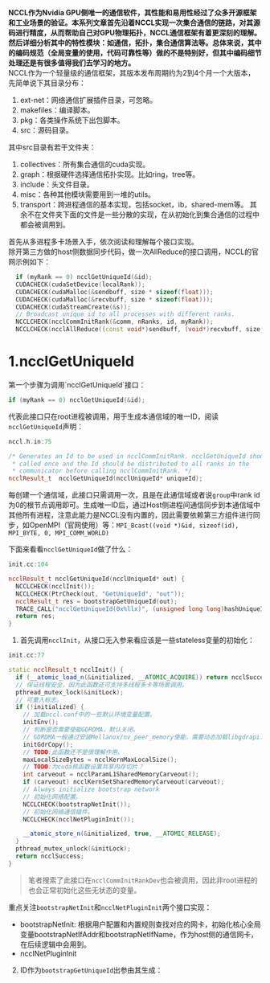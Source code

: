 
**NCCL作为Nvidia GPU侧唯一的通信软件，其性能和易用性经过了众多开源框架和工业场景的验证。本系列文章首先沿着NCCL实现一次集合通信的链路，对其源码进行精度，从而帮助自己对GPU物理拓扑，NCCL通信框架有着更深刻的理解。然后详细分析其中的特性模块：如通信，拓扑，集合通信算法等。总体来说，其中的编码规范（全局变量的使用，代码可靠性等）做的不是特别好，但其中编码细节处理还是有很多值得我们去学习的地方。**  
NCCL作为一个轻量级的通信框架，其版本发布周期约为2到4个月一个大版本，先简单说下其目录分布：

1. ext-net：网络通信扩展插件目录，可忽略。
2. makefiles：编译脚本。
3. pkg：各类操作系统下出包脚本。
4. src：源码目录。

其中src目录有若干文件夹：
1. collectives：所有集合通信的cuda实现。
2. graph：根据硬件选择通信拓扑实现。比如ring，tree等。
3. include：头文件目录。
4. misc：各种其他模块需要用到一堆的utils。
5. transport：跨进程通信的基本实现，包括socket，ib，shared-mem等。
其余不在文件夹下面的文件是一些分散的实现，在从初始化到集合通信的过程中都会被调用到。

首先从多进程多卡场景入手，依次阅读和理解每个接口实现。  
除开第三方做的host侧数据同步代码，做一次AllReduce的接口调用，NCCL的官网示例如下：

```c++
  if (myRank == 0) ncclGetUniqueId(&id);
  CUDACHECK(cudaSetDevice(localRank));
  CUDACHECK(cudaMalloc(&sendbuff, size * sizeof(float)));
  CUDACHECK(cudaMalloc(&recvbuff, size * sizeof(float)));
  CUDACHECK(cudaStreamCreate(&s));
  // Broadcast unique id to all processes with different ranks.
  NCCLCHECK(ncclCommInitRank(&comm, nRanks, id, myRank));
  NCCLCHECK(ncclAllReduce((const void*)sendbuff, (void*)recvbuff, size, ncclFloat, ncclSum, comm, s));
```

<h1>1.ncclGetUniqueId</h1>
第一个步骤为调用`ncclGetUniqueId`接口：

```c++
if (myRank == 0) ncclGetUniqueId(&id);
```

代表此接口只在root进程被调用，用于生成本通信域的唯一ID，阅读`ncclGetUniqueId`声明：  

```c++
nccl.h.in:75

/* Generates an Id to be used in ncclCommInitRank. ncclGetUniqueId should be
 * called once and the Id should be distributed to all ranks in the
 * communicator before calling ncclCommInitRank. */
ncclResult_t  ncclGetUniqueId(ncclUniqueId* uniqueId);
```

每创建一个通信域，此接口只需调用一次，且是在此通信域或者说`group`中rank id为0的根节点调用即可。生成唯一ID后，通过Host侧进程间通信同步到本通信域中其他所有进程，注意此能力是NCCL没有内置的，因此需要依赖第三方组件进行同步，如OpenMPI（官网使用）等：```MPI_Bcast((void *)&id, sizeof(id), MPI_BYTE, 0, MPI_COMM_WORLD)```

下面来看看`ncclGetUniqueId`做了什么：

```c++
init.cc:104

ncclResult_t ncclGetUniqueId(ncclUniqueId* out) {
  NCCLCHECK(ncclInit());
  NCCLCHECK(PtrCheck(out, "GetUniqueId", "out"));
  ncclResult_t res = bootstrapGetUniqueId(out);
  TRACE_CALL("ncclGetUniqueId(0x%llx)", (unsigned long long)hashUniqueId(*out));
  return res;
}
```

1. 首先调用`ncclInit`，从接口无入参来看应该是一些stateless变量的初始化：

```c++
init.cc:77

static ncclResult_t ncclInit() {
  if (__atomic_load_n(&initialized, __ATOMIC_ACQUIRE)) return ncclSuccess;
  // 保证线程安全，因为此函数还可支持多线程多卡等场景调用。
  pthread_mutex_lock(&initLock);
  // 可重入标志。
  if (!initialized) {
    // 加载nccl.conf中的一些默认环境变量配置。
    initEnv();
    // 判断是否需要使能GDRDMA，默认关闭。
    // GDRDMA一般通过安装Mellanox/nv_peer_memory使能，需要动态加载libgdrapi.so库。
    initGdrCopy();
    // TODO:此函数还不是很理解作用。
    maxLocalSizeBytes = ncclKernMaxLocalSize();
    // TODO:为cuda核函数设置共享内存切片？
    int carveout = ncclParamL1SharedMemoryCarveout();
    if (carveout) ncclKernSetSharedMemoryCarveout(carveout);
    // Always initialize bootstrap network
    // 初始化网络配置。
    NCCLCHECK(bootstrapNetInit());
    // 初始化网络通信插件。
    NCCLCHECK(ncclNetPluginInit());

    __atomic_store_n(&initialized, true, __ATOMIC_RELEASE);
  }
  pthread_mutex_unlock(&initLock);
  return ncclSuccess;
}
```

> 笔者搜索了此接口在`ncclCommInitRankDev`也会被调用，因此非root进程的也会正常初始化这些无状态的变量。

重点关注`bootstrapNetInit`和`ncclNetPluginInit`两个接口实现：
- bootstrapNetInit: 根据用户配置和内置规则查找对应的网卡，初始化核心全局变量bootstrapNetIfAddr和bootstrapNetIfName，作为host侧的通信网卡，在后续逻辑中会用到。
- ncclNetPluginInit



2. ID作为`bootstrapGetUniqueId`出参由其生成：
